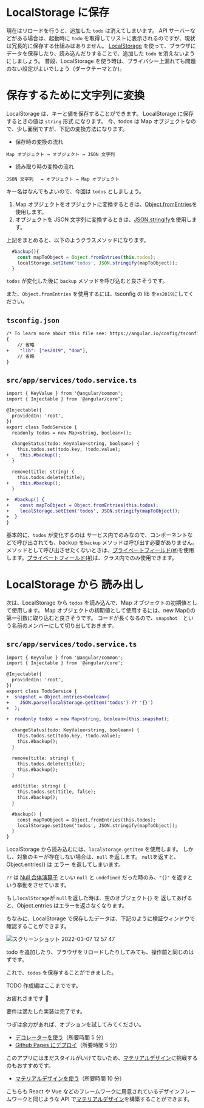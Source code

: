 [プライベートフィールド]: https://developer.mozilla.org/ja/docs/Web/JavaScript/Reference/Classes/Private_class_fields
[マテリアルデザイン]: https://material.angular.io/

# LocalStorage に保存

現在はリロードを行うと、追加した `todo` は消えてしまいます。
API サーバーなどがある場合は、起動時に `todo` を取得してリストに表示されるのですが、現状は冗長的に保存する仕組みはありません。
[LocalStorage](https://developer.mozilla.org/ja/docs/Web/API/Window/localStorage) を使って、ブラウザにデータを保存したり、読み込んだりすることで、追加した `todo` を消えないようにしましょう。
普段、LocalStorage を使う時は、プライバシー上漏れても問題のない設定がよいでしょう（ダークテーマとか)。

# 保存するために文字列に変換

LocalStorage は、キーと値を保存することができます。
LocalStorage に保存するときの値は `string` 形式 になります。
今、todos は Map オブジェクトなので、少し面倒ですが、下記の変換方法になります。

- 保存時の変換の流れ

```fish
Map オブジェクト → オブジェクト → JSON 文字列
```

- 読み取り時の変換の流れ

```fish
JSON 文字列　 → オブジェクト → Map オブジェクト
```

キー名はなんでもよいので、今回は `todos` としましょう。

1. Map オブジェクトをオブジェクトに変換するときは、[Object.fromEntries](https://developer.mozilla.org/ja/docs/Web/JavaScript/Reference/Global_Objects/Object/fromEntries)を使用します。
2. オブジェクトを JSON 文字列に変換するときは、[JSON.stringify](https://developer.mozilla.org/ja/docs/Web/JavaScript/Reference/Global_Objects/JSON/stringify)を使用します。

上記をまとめると、以下のようクラスメソッドになります。

```typescript
  #backup(){
    const mapToObject = Object.fromEntries(this.todos);
    localStorage.setItem('todos', JSON.stringify(mapToObject));
  }
```

`todos` が変化した後に `backup` メソッドを呼び込むと良さそうです。

また、`Object.fromEntries` を使用するには、tsconfig の lib を`es2019`にしてください。

## **`tsconfig.json`**

```diff
/* To learn more about this file see: https://angular.io/config/tsconfig. */
{
    // 省略
+    "lib": ["es2019", "dom"],
    // 省略
}
```

## **`src/app/services/todo.service.ts`**

```diff
import { KeyValue } from '@angular/common';
import { Injectable } from '@angular/core';

@Injectable({
  providedIn: 'root',
})
export class TodoService {
  readonly todos = new Map<string, boolean>();

  changeStatus(todo: KeyValue<string, boolean>) {
    this.todos.set(todo.key, !todo.value);
+    this.#backup();
  }

  remove(title: string) {
    this.todos.delete(title);
+    this.#backup();
  }

+  #backup() {
+    const mapToObject = Object.fromEntries(this.todos);
+    localStorage.setItem('todos', JSON.stringify(mapToObject));
+  }
}
```

基本的に、`todos` が変化するのは サービス内でのみなので、コンポーネントなどで呼び出されても、backup を`backup` メソッドは呼び出す必要がありません。 メソッドとして呼び出させたくないときは、[プライベートフィールド(#)][プライベートフィールド]を使用します。[プライベートフィールド(#)][プライベートフィールド]は、クラス内でのみ使用できます。

# LocalStorage から 読み出し

次は、LocalStorage から `todos` を読み込んで、Map オブジェクトの初期値として使用します。
Map オブジェクトの初期値として使用するには、new Map()の第一引数に取り込むと良さそうです。
コードが長くなるので、`snapshot`　という名前のメンバーにして切り出しておきます。

## **`src/app/services/todo.service.ts`**

```diff
import { KeyValue } from '@angular/common';
import { Injectable } from '@angular/core';

@Injectable({
  providedIn: 'root',
})
export class TodoService {
+  snapshot = Object.entries<boolean>(
+    JSON.parse(localStorage.getItem('todos') ?? '{}')
+  );

+  readonly todos = new Map<string, boolean>(this.snapshot);

  changeStatus(todo: KeyValue<string, boolean>) {
    this.todos.set(todo.key, !todo.value);
    this.#backup();
  }

  remove(title: string) {
    this.todos.delete(title);
    this.#backup();
  }

  add(title: string) {
    this.todos.set(title, false);
    this.#backup();
  }

  #backup() {
    const mapToObject = Object.fromEntries(this.todos);
    localStorage.setItem('todos', JSON.stringify(mapToObject));
  }
}
```

LocalStorage から読み込むには、`localStorage.getItem` を使用します。
しかし、対象のキーが存在しない場合は、`null` を返します。
`null`を返すと、Object.entries() は エラー を返してしまいます。

`??` は [Null 合体演算子](https://developer.mozilla.org/ja/docs/Web/JavaScript/Reference/Operators/Nullish_coalescing_operator) といい `null` と `undefined` だった時のみ、`"{}"` を返すという挙動をさせています。

もし`localStorage`が `null`を返した時は、空のオブジェクト`{}` を 返してあげると、Object.entries はエラーを返さなくなります。

ちなみに、LocalStorage で保存したデータは、下記のように検証ウィンドウで確認することができます。

![スクリーンショット 2022-03-07 12 57 47](https://user-images.githubusercontent.com/20474933/156965521-19a530be-bddd-4653-8cec-ad7633d4e3f0.png)

todo を追加したり、ブラウザをリロードしたりしてみても、操作前と同じのはずです。

これで、`todos` を保存することができました。

TODO 作成編はここまでです。

お疲れさまです 🐴

要件は満たした実装は完了です。

つぎは余力があれば、オプションを試してみてください。

- [デコレーターを使う](https://github.com/yuyakinjo/angular-todo/blob/main/markdowns/decorator.md)（所要時間 5 分）
- [Github Pages にデプロイ](https://github.com/yuyakinjo/angular-todo/blob/main/markdowns/deploy.md)（所要時間 5 分）

このアプリにはまだスタイルがいけてないため、[マテリアルデザイン][マテリアルデザイン]に挑戦するのもおすすめです。

- [マテリアルデザインを使う](https://github.com/yuyakinjo/angular-todo/blob/main/markdowns/material.md)（所要時間 10 分）

こちらも React や Vue などのフレームワークに用意されているデザインフレームワークと同じような API で[マテリアルデザイン][マテリアルデザイン]を構築することができます。
